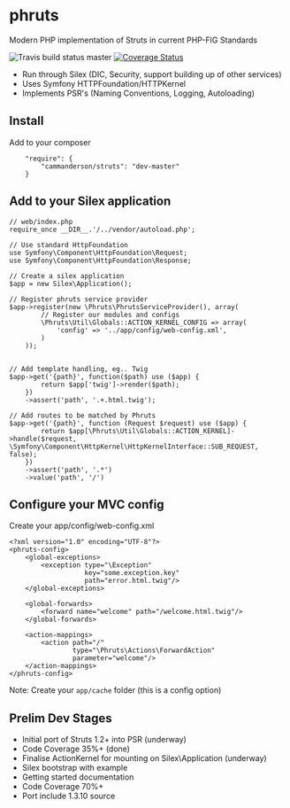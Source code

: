 phruts
======
Modern PHP implementation of Struts in current PHP-FIG Standards

![Travis build status master](https://travis-ci.org/cammanderson/phruts.svg?branch=master)
[![Coverage Status](https://coveralls.io/repos/cammanderson/phruts/badge.png?branch=master)](https://coveralls.io/r/cammanderson/phruts?branch=master)

 * Run through Silex (DIC, Security, support building up of other services)
 * Uses Symfony HTTPFoundation/HTTPKernel
 * Implements PSR's (Naming Conventions, Logging, Autoloading)

Install
-------
Add to your composer
```
    "require": {
        "cammanderson/struts": "dev-master"
    }
```

Add to your Silex application
-----------------------------
```
// web/index.php
require_once __DIR__.'/../vendor/autoload.php';

// Use standard HttpFoundation
use Symfony\Component\HttpFoundation\Request;
use Symfony\Component\HttpFoundation\Response;

// Create a silex application
$app = new Silex\Application();

// Register phruts service provider
$app->register(new \Phruts\PhrutsServiceProvider(), array(
        // Register our modules and configs
        \Phruts\Util\Globals::ACTION_KERNEL_CONFIG => array(
            'config' => '../app/config/web-config.xml',
        )
    ));


// Add template handling, eg.. Twig
$app->get('{path}', function($path) use ($app) {
        return $app['twig']->render($path);
    })
    ->assert('path', '.+.html.twig');

// Add routes to be matched by Phruts
$app->get('{path}', function (Request $request) use ($app) {
        return $app[\Phruts\Util\Globals::ACTION_KERNEL]->handle($request, \Symfony\Component\HttpKernel\HttpKernelInterface::SUB_REQUEST, false);
    })
    ->assert('path', '.*')
    ->value('path', '/')
```

Configure your MVC config
-------------------------
Create your app/config/web-config.xml
```
<?xml version="1.0" encoding="UTF-8"?>
<phruts-config>
    <global-exceptions>
        <exception type="\Exception"
                   key="some.exception.key"
                   path="error.html.twig"/>
    </global-exceptions>

    <global-forwards>
        <forward name="welcome" path="/welcome.html.twig"/>
    </global-forwards>

    <action-mappings>
        <action path="/"
                type="\Phruts\Actions\ForwardAction"
                parameter="welcome"/>
    </action-mappings>
</phruts-config>
```
Note: Create your ```app/cache``` folder (this is a config option)


Prelim Dev Stages
-----------------
 * Initial port of Struts 1.2+ into PSR (underway)
 * Code Coverage 35%+ (done)
 * Finalise ActionKernel for mounting on Silex\Application (underway)
 * Silex bootstrap with example
 * Getting started documentation
 * Code Coverage 70%+
 * Port include 1.3.10 source